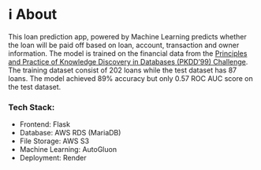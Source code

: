 # ℹ️ About

This loan prediction app, powered by Machine Learning predicts whether the loan will be paid off based on loan, account, transaction and owner information. The model is trained on the financial data from the <a href="https://web.archive.org/web/20180506061559/http://lisp.vse.cz/pkdd99/Challenge/chall.htm" target="_blank">Principles and Practice of Knowledge Discovery in Databases (PKDD’99) Challenge</a>. The training dataset consist of 202 loans while the test dataset has 87 loans. The model achieved 89% accuracy but only 0.57 ROC AUC score on the test dataset.

### Tech Stack:

- Frontend: Flask
- Database: AWS RDS (MariaDB)
- File Storage: AWS S3
- Machine Learning: AutoGluon
- Deployment: Render
